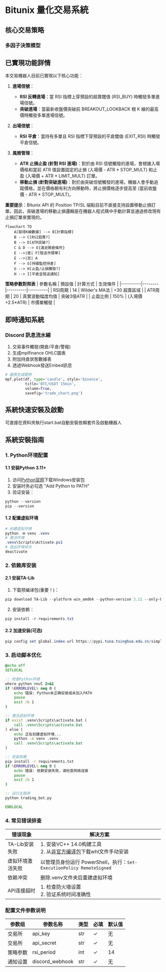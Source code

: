 # Bitunix 量化交易系統

## 核心交易策略
### 多因子決策模型

## 已實現功能詳情

本交易機器人目前已實現以下核心功能：

1.  **進場信號**：
    *   **RSI 反轉進場**：當 RSI 指標上穿預設的超賣閾值 (RSI_BUY) 時觸發多單進場信號。
    *   **突破進場**：當最新收盤價突破前 BREAKOUT_LOOKBACK 根 K 線的最高價時觸發多單進場信號。

2.  **出場信號**：
    *   **RSI 平倉**：當持有多單且 RSI 指標下穿預設的平倉閾值 (EXIT_RSI) 時觸發平倉信號。

3.  **風險管理**：
    *   **ATR 止損止盈 (針對 RSI 進場)**：對於由 RSI 信號觸發的進場，會根據入場價格和當前 ATR 值設置固定的止損 (入場價 - ATR * STOP_MULT) 和止盈 (入場價 + ATR * LIMIT_MULT) 訂單。
    *   **移動止損 (針對突破進場)**：對於由突破信號觸發的進場，機器人會手動追蹤價格，並在價格朝有利方向移動時，將止損價格逐步提高至 (當前收盤價 - ATR * STOP_MULT)。

**重要提示**：Bitunix API 的 Position TP/SL 端點目前不直接支持設置移動止損訂單。因此，突破進場的移動止損邏輯是在機器人程式碼中手動計算並通過修改現有止損訂單來實現的。


```mermaid
flowchart TD
    A[取得K線數據] --> B[計算指標]
    B --> C[RSI超賣?]
    B --> D[ATR突破?]
    C & D --> E{滿足開倉條件}
    E -->|是| F[發送市價單]
    E -->|否| A
    F --> G[持續監控持倉]
    G --> H[止盈/止損觸發?]
    H --> I[平倉並發送通知]
```

**策略參數對照表**
| 參數名稱 | 預設值 | 計算方式 | 生效條件 |
|----------|--------|----------|----------|
| RSI周期 | 14 | Wilder's MA法 | <30 超賣區域 |
| ATR周期 | 20 | 真實波動幅度均值 | 突破3倍ATR |
| 止盈比例 | 150% | (入場價+2.5*ATR) | 市價單觸發 |

## 即時通知系統
### Discord 訊息流水線
1. 交易事件觸發(開倉/平倉/警報)
2. 生成mplfinance OHLC圖表
3. 附加持倉狀態數據表
4. 透過Webhook發送Embed訊息
```python
# 圖表生成範例
mpf.plot(df, type='candle', style='binance',
         title='BTC/USDT 15min',
         volume=True,
         savefig='trade_chart.png')
```

## 系統快速安裝及啟動
可直接在資料夾執行start.bat自動安裝依賴套件及啟動機器人
## 系統安裝指南
### 1. Python环境配置
#### 1.1 安装Python 3.11+
1. 访问[Python官网](https://www.python.org/downloads/)下载Windows安装包
2. 安装时务必勾选 "Add Python to PATH"
3. 验证安装：
```powershell
python --version
pip --version
```

#### 1.2 配置虚拟环境
```powershell
# 创建虚拟环境
python -m venv .venv
# 激活环境
.venv\Scripts\Activate.ps1
# 退出环境命令
deactivate
```

### 2. 依赖库安装
#### 2.1 安装TA-Lib
1. 下载预编译包(重要！)：
```powershell
pip download TA-Lib --platform win_amd64 --python-version 3.11 --only-binary=:all:
```
2. 安装依赖：
```powershell
pip install -r requirements.txt
```

#### 2.2 加速安装(可选)
```powershell
pip config set global.index-url https://pypi.tuna.tsinghua.edu.cn/simple
```

### 3. 启动脚本优化
```bat
@echo off
SETLOCAL

:: 检查Python环境
where python >nul 2>&1
if %ERRORLEVEL% neq 0 (
    echo 错误: Python未正确安装或未加入PATH
    pause
    exit /b 1
)

:: 激活虚拟环境
if exist .venv\Scripts\activate.bat (
    call .venv\Scripts\activate.bat
) else (
    echo 正在创建虚拟环境...
    python -m venv .venv
    call .venv\Scripts\activate.bat
)

:: 安装依赖
pip install -r requirements.txt
if %ERRORLEVEL% neq 0 (
    echo 错误: 依赖安装失败，请检查网络连接
    pause
    exit /b 1
)

:: 运行主程序
python trading_bot.py

ENDLOCAL
```

### 4. 常见错误排查
| 错误现象 | 解决方案 |
|---------|---------|
| TA-Lib安装失败 | 1. 安装VC++ 14.0构建工具<br>2. 从[非官方编译包](https://www.lfd.uci.edu/~gohlke/pythonlibs/#ta-lib)下载whl文件手动安装 |
| 虚拟环境激活失败 | 以管理员身份运行 PowerShell，执行：`Set-ExecutionPolicy RemoteSigned` |
| 依赖冲突 | 删除.venv文件夹后重建虚拟环境 |
| API连接超时 | 1. 检查防火墙设置<br>2. 验证系统时间准确性 |

### 配置文件参数说明
| 参数组 | 参数名称 | 类型 | 必填 | 默认值 |
|--------|----------|------|------|--------|
| 交易所  | api_key | str | ✓ | 无 |
| 交易所  | api_secret | str | ✓ | 无 |
| 策略参数 | rsi_period | int | ✓ | 14 |
| 通知设置 | discord_webhook | str | ✓ | 无 |


